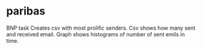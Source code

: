 # paribas
BNP task
Creates csv with most prolific senders. Csv shows how many sent and received email. Graph shows histograms of number of sent emils in time.
